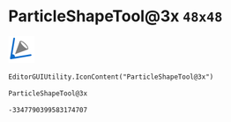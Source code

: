 # ParticleShapeTool@3x `48x48`
<img src="/img/ParticleShapeTool@3x.png" width=48 height=48>

``` CSharp
EditorGUIUtility.IconContent("ParticleShapeTool@3x")
```
```
ParticleShapeTool@3x
```
```
-3347790399583174707
```
